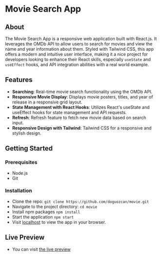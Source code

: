 # Movie Search App

## About

The Movie Search App is a responsive web application built with React.js. It leverages the OMDb API to allow users to search for movies and view the name and year information about them. Styled with Tailwind CSS, this app offers a modern and intuitive user interface, making it a nice project for developers looking to enhance their React skills, especially `useState` and `useEffect` hooks, and API integration abilities with a real world example.

## Features

- **Searching**: Real-time movie search functionality using the OMDb API.
- **Responsive Movie Display**: Displays movie posters, titles, and year of release in a responsive grid layout.
- **State Management with React Hooks**: Utilizes React's useState and useEffect hooks for state management and API requests.
- **Refresh**: Refresh feature to fetch new movie data based on search input.
- **Responsive Design with Tailwind**: Tailwind CSS for a responsive and stylish design.

## Getting Started

### Prerequisites

- Node.js
- Git

### Installation

- Clone the repo:
  `git clone https://github.com/doguozcan/movie.git`
- Navigate to the project directory:
  `cd movie`
- Install npm packages
  `npm install`
- Start the application
  `npm start`
- Visit <a href="http://localhost:3000">localhost</a> to view the app in your browser.

## Live Preview

- You can visit <a href="https://graceful-kitten-838cf1.netlify.app/">the live preview</a>
